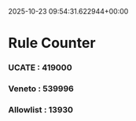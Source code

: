 2025-10-23 09:54:31.622944+00:00
# Rule Counter 
 ### UCATE : 419000

 ### Veneto : 539996

 ### Allowlist : 13930